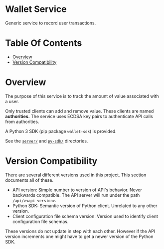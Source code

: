 # Wallet Service
Generic service to record user transactions. 

# Table Of Contents
- [Overview](#overview)
- [Version Compatibility](#version-compatibility)

# Overview
The purpose of this service is to track the amount of value associated with
a user. 

Only trusted clients can add and remove value. These clients are 
named **authorities.** The service uses ECDSA key pairs to authenticate API
calls from authorities.

A Python 3 SDK (pip package `wallet-sdk`) is provided.

See the [`server/`](./server) and [`py-sdk/`](./py-sdk) directories.

# Version Compatibility
There are several different versions used in this project. This section 
documents all of these.

- API version: Simple number to version of API's behavior. Never 
  backwards compatible. The API server will run under the 
  path `/api/v<api version>`.
- Python SDK: Semantic version of Python client. Unrelated to any other version.
- Client configuration file schema version: Version used to identify client 
  configuration file schemas.
  
These versions do not update in step with each other. However if the API version
increments one might have to get a newer version of the Python SDK.
